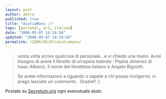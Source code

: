 ```yaml
---
layout: post
author: detro
published: true
title: "AiutiaManu ;)"
tags: [personal, art, italian]
date: "2006-05-07 14:19:50"
updated: "2006-05-07 14:19:50"
permalink: /2006/05/07/aiutiamanu/
---
```


<blockquote>uesta volta scrivo qualcosa di personale…e vi chiedo una mano. Avrei bisogno di avere il libretto di un’opera teatrale : Pepita Jimenez di Isaac Albeniz. Il nome del librettista italiano è Angelo Bignotti.

Se avete informazioni a riguardo o sapete a chi possa rivolgermi, vi prego lasciate un commento . Grazie!! :) </blockquote>

Postate su <a href="http://secretum.neminis.org/help.html">Secretum.org</a> ogni evenutuale aiuto.


